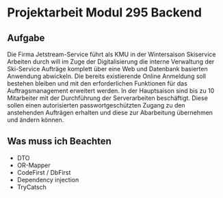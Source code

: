 # Projektarbeit Modul 295 Backend

## Aufgabe 
Die Firma Jetstream-Service führt als KMU in der Wintersaison Skiservice Arbeiten durch will im Zuge 
der Digitalisierung die interne Verwaltung der Ski-Service Aufträge komplett über eine Web und 
Datenbank basierten Anwendung abwickeln. Die bereits existierende Online Anmeldung soll bestehen 
bleiben und mit den erforderlichen Funktionen für das Auftragsmanagement erweitert werden.
In der Hauptsaison sind bis zu 10 Mitarbeiter mit der Durchführung der Serverarbeiten beschäftigt. 
Diese sollen einen autorisierten passwortgeschützten Zugang zu den anstehenden Aufträgen erhalten 
und diese zur Abarbeitung übernehmen und ändern können.

## Was muss ich Beachten
 * DTO
 * OR-Mapper
 * CodeFirst / DbFirst
 * Dependency injection
 * TryCatsch
 
